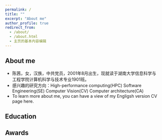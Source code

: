 ```yaml
---
permalink: /
title: ""
excerpt: "About me"
author_profile: true
redirect_from: 
  - /about/
  - /about.html
  - 主页的基本内容编辑
---
```


About me
------
- 陈茜，女，汉族，中共党员，2001年8月出生，现就读于湖南大学信息科学与工程学院计算机科学与技术专业1901班。
- 感兴趣的研究方向：High-performance computing(HPC) Software Engineering(SE) Computer Vision(CV) Computer architecture(CA)
- To learn more about me, you can have a view of my Engligsh version CV page here.

Education
------


Awards
------
